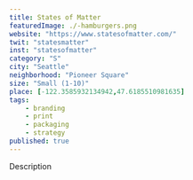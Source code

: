 ```yaml
---
title: States of Matter
featuredImage: ./-hamburgers.png
website: "https://www.statesofmatter.com/"
twit: "statesmatter"
inst: "statesofmatter"
category: "S"
city: "Seattle"
neighborhood: "Pioneer Square"
size: "Small (1-10)"
place: [-122.3585932134942,47.6185510981635]
tags:
    - branding
    - print
    - packaging
    - strategy
published: true
---
```


Description
